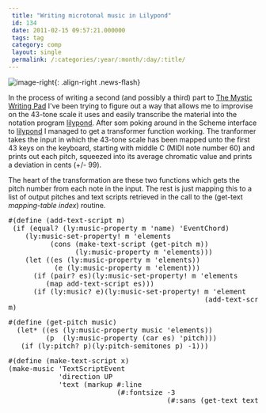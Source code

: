 ```yaml
---
 title: "Writing microtonal music in Lilypond"
 id: 134
 date: 2011-02-15 09:57:21.000000
 tags: tag
 category: comp
 layout: single
 permalink: /:categories/:year/:month/:day/:title/
---
```

![image-right](/assets/images/){: .align-right .news-flash}

In the process of writing a second (and possibly a third) part to <a href="http://www.henrikfrisk.com/index.jsp?metaId=music&id=comp&field=id&query=12&show=1#12">The Mystic Writing Pad</a> I've been trying to figure out a way that allows me to improvise on the 43-tone scale it uses and easily transcribe the material into the notation program <a href="http://lilypond.org/">lilypond</a>. After som poking around in the Scheme interface to <a href="http://lilypond.org/">lilypond</a> I managed to get a transformer function working. The tranformer takes the input in which the 43-tone scale has been mapped unto the first 43 keys on the keyboard, starting with middle C (MIDI note number 60) and prints out each pitch, squeezed into its average chromatic value and prints a deviation in cents (+/- 99).

The heart of the transformation are these two functions which gets the pitch number from each note in the input. The rest is just mapping this to a list of output pitches and text scripts retrieved in the call to the (get-text <em>mapping-table index</em>) routine.
<pre>
#(define (add-text-script m)
 (if (equal? (ly:music-property m 'name) 'EventChord)
    (ly:music-set-property! m 'elements
          (cons (make-text-script (get-pitch m))
                (ly:music-property m 'elements)))
    (let ((es (ly:music-property m 'elements))
           (e (ly:music-property m 'element)))
      (if (pair? es)(ly:music-set-property! m 'elements
         (map add-text-script es)))
      (if (ly:music? e)(ly:music-set-property! m 'element
                                               (add-text-script e)))))
m)
</pre>
<pre>
#(define (get-pitch music)
  (let* ((es (ly:music-property music 'elements))
         (p  (ly:music-property (car es) 'pitch)))
   (if (ly:pitch? p)(ly:pitch-semitones p) -1)))
</pre>
<pre>
#(define (make-text-script x) 
(make-music 'TextScriptEvent
            'direction UP
            'text (markup #:line 
                          (#:fontsize -3
                                      (#:sans (get-text texts x))))))
</pre>

